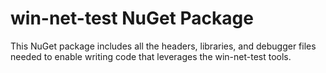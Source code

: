 # win-net-test NuGet Package

This NuGet package includes all the headers, libraries, and debugger files
needed to enable writing code that leverages the win-net-test tools.
